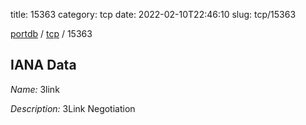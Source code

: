 title: 15363
category: tcp
date: 2022-02-10T22:46:10
slug: tcp/15363

[portdb](/) / [tcp](/category/tcp.html) / 15363


## IANA Data

_Name:_ 3link

_Description:_ 3Link Negotiation

